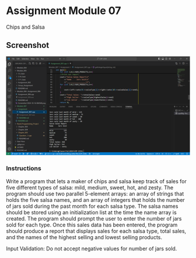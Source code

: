 # Assignment Module 07

Chips and Salsa

## Screenshot

![Assignment Screenshot](<Screenshot 2024-10-29 163357.png>)

### Instructions

Write a program that lets a maker of chips and salsa keep track of sales for
 five different types of salsa: mild, medium, sweet, hot, and zesty. The
 program should use two parallel 5-element arrays: an array of strings that
 holds the five salsa names, and an array of integers that holds the number of
 jars sold during the past month for each salsa type. The salsa names should be
 stored using an initialization list at the time the name array is created. The
 program should prompt the user to enter the number of jars sold for each type.
 Once this sales data has been entered, the program should produce a report
 that displays sales for each salsa type, total sales, and the names of the
 highest selling and lowest selling products.

Input Validation: Do not accept negative values for number of jars sold.
